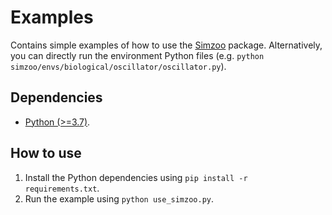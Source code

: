# Examples

Contains simple examples of how to use the [Simzoo](https://github.com/rickstaa/simzoo) package. Alternatively, you can directly run the environment Python files (e.g. `python simzoo/envs/biological/oscillator/oscillator.py`).

## Dependencies

- [Python (>=3.7)](https://www.python.org/).

## How to use

1. Install the Python dependencies using `pip install -r requirements.txt`.
2. Run the example using `python use_simzoo.py`.
